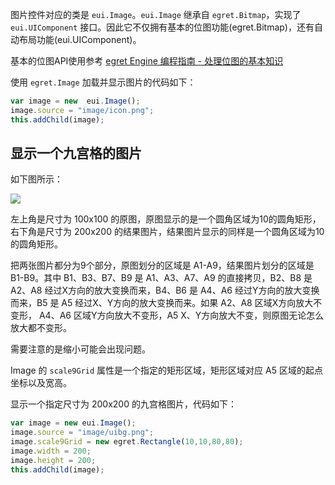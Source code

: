 图片控件对应的类是 `eui.Image`。`eui.Image` 继承自 `egret.Bitmap`，实现了 `eui.UIComponent` 接口。因此它不仅拥有基本的位图功能(egret.Bitmap)，还有自动布局功能(eui.UIComponent)。

基本的位图API使用参考 [egret Engine 编程指南 - 处理位图的基本知识](../../../../Engine2D/bitmapTexture/scale9Grid/README.md)

使用 `egret.Image` 加载并显示图片的代码如下：

~~~ typescript  
var image = new  eui.Image();
image.source = "image/icon.png";
this.addChild(image);
~~~ 

## 显示一个九宫格的图片

如下图所示：

![](55d42fbca0208.png)

左上角是尺寸为 100x100 的原图，原图显示的是一个圆角区域为10的圆角矩形，右下角是尺寸为 200x200 的结果图片，结果图片显示的同样是一个圆角区域为10的圆角矩形。

把两张图片都分为9个部分，原图划分的区域是 A1-A9，结果图片划分的区域是 B1-B9。其中 B1、B3、B7、B9 是 A1、A3、A7、A9 的直接拷贝，B2、B8 是 A2、A8 经过X方向的放大变换而来，B4、B6 是 A4、A6 经过Y方向的放大变换而来，B5 是 A5 经过X、Y方向的放大变换而来。如果 A2、A8 区域X方向放大不变形， A4、A6 区域Y方向放大不变形，A5 X、Y方向放大不变，则原图无论怎么放大都不变形。

需要注意的是缩小可能会出现问题。

Image 的 `scale9Grid` 属性是一个指定的矩形区域，矩形区域对应 A5 区域的起点坐标以及宽高。

显示一个指定尺寸为 200x200 的九宫格图片，代码如下：

~~~ typescript  
var image = new eui.Image();
image.source = "image/uibg.png";
image.scale9Grid = new egret.Rectangle(10,10,80,80);
image.width = 200;
image.height = 200;
this.addChild(image);
~~~ 
